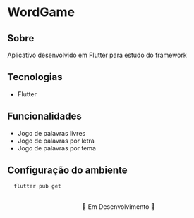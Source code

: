 # WordGame
## Sobre
<p>Aplicativo desenvolvido em Flutter para estudo do framework</p>

## Tecnologias
- Flutter

## Funcionalidades
- Jogo de palavras livres
- Jogo de palavras por letra
- Jogo de palavras por tema

## Configuração do ambiente
```bash
  flutter pub get
```

##
<p align="center">🚧 Em Desenvolvimento 🚧</p>
